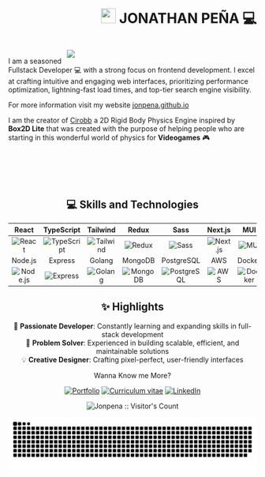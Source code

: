 <div align="right">

# <img src="https://raw.githubusercontent.com/MartinHeinz/MartinHeinz/master/wave.gif" width="30px" height="30px"> JONATHAN PEÑA 💻 

</div>

<br />

<img width="385" height="auto" align="right" src="/animation.gif">

I am a seasoned Fullstack Developer 💻 with a strong focus on frontend development. I excel at crafting intuitive and engaging web interfaces, prioritizing performance optimization, lightning-fast load times, and top-tier search engine visibility.

For more information visit my website <a href="https://jonpena.github.io" target="_blank" rel="noopener">jonpena.github.io</a>

I am the creator of <a href="https://github.com/jonpena/Cirobb" target="_blank" rel="noopener">Cirobb</a> a 2D Rigid Body Physics Engine inspired by **Box2D Lite** that was created with the purpose of helping people who are starting 
in this wonderful world of physics for **Videogames** 🎮

<br />

## 

<br />

<div align="center">
    
## 💻 Skills and Technologies 

| React | TypeScript | Tailwind | Redux | Sass | Next.js | MUI | Figma |
|:---:|:---:|:---:|:---:|:---:|:---:|:---:|:---:|
| <img src="https://skillicons.dev/icons?i=react" width="32" height="32" alt="React"> | <img src="https://skillicons.dev/icons?i=typescript" width="32" height="32" alt="TypeScript"> | <img src="https://skillicons.dev/icons?i=tailwind" width="32" height="32" alt="Tailwind"> | <img src="https://skillicons.dev/icons?i=redux" width="32" height="32" alt="Redux"> | <img src="https://skillicons.dev/icons?i=sass" width="32" height="32" alt="Sass"> | <img src="https://skillicons.dev/icons?i=nextjs" width="32" height="32" alt="Next.js"> | <img src="https://skillicons.dev/icons?i=materialui" width="32" height="32" alt="MUI"> | <img src="https://skillicons.dev/icons?i=figma" width="32" height="32" alt="Figma"> |
| Node.js | Express | Golang | MongoDB | PostgreSQL | AWS | Docker | Git |
| <img src="https://skillicons.dev/icons?i=nodejs" width="32" height="32" alt="Node.js"> | <img src="https://skillicons.dev/icons?i=express" width="32" height="32" alt="Express"> | <img src="https://skillicons.dev/icons?i=go" width="32" height="32" alt="Golang"> | <img src="https://skillicons.dev/icons?i=mongodb" width="32" height="32" alt="MongoDB"> | <img src="https://skillicons.dev/icons?i=postgres" width="32" height="32" alt="PostgreSQL"> | <img src="https://skillicons.dev/icons?i=aws" width="32" height="32" alt="AWS"> | <img src="https://skillicons.dev/icons?i=docker" width="32" height="32" alt="Docker"> | <img src="https://skillicons.dev/icons?i=git" width="32" height="32" alt="Git"> |

## ✨ Highlights 
🚀 **Passionate Developer**: Constantly learning and expanding skills in full-stack development  
🔧 **Problem Solver**: Experienced in building scalable, efficient, and maintainable solutions  
💡 **Creative Designer**: Crafting pixel-perfect, user-friendly interfaces  

</div>

<p align="center">Wanna Know me More?</p>

<p align="center">
 
<a href="https://jonpena.github.io/" target="_blank">
<img src="https://img.shields.io/badge/Portfolio-blue?style=for-the-badge&logo=html5&logoColor=orange" alt="Portfolio" /></a> 

<a href="https://jonpena.github.io/CV" target="_blank">
<img src="https://img.shields.io/badge/curriculum-007EC6?logo=readdotcv&style=for-the-badge" alt="Curriculum vitae" /></a>  

<a href="https://www.linkedin.com/in/jonpeña" target="_blank">
<img src="https://img.shields.io/badge/LinkedIn-0077B5?style=for-the-badge&logo=linkedin&logoColor=white" alt="LinkedIn"/></a>
    
<p align="center"><img src="https://visitor-badge.laobi.icu/badge?page_id=jonpena.jonpena" alt="Jonpena :: Visitor's Count" /></p>
    
</p>

<p align="center">
    <img src="https://raw.githubusercontent.com/platane/snk/output/github-contribution-grid-snake-dark.svg" alt="Snake Commit"/>
</p>
